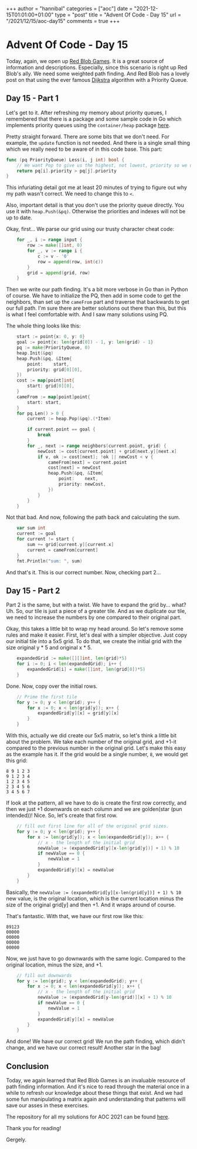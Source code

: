 +++
author = "hannibal"
categories = ["aoc"]
date = "2021-12-15T01:01:00+01:00"
type = "post"
title = "Advent Of Code - Day 15"
url = "/2021/12/15/aoc-day15"
comments = true
+++

# Advent Of Code - Day 15

Today, again, we open up [Red Blob Games](https://www.redblobgames.com/pathfinding/a-star/introduction.html).
It is a great source of information and descriptions. Especially, since this scenario is right up Red Blob's ally.
We need some weighted path finding. And Red Blob has a lovely post on that using the ever famous [Dijkstra](https://www.redblobgames.com/pathfinding/a-star/introduction.html#dijkstra) algorithm with a Priority Queue.

## Day 15 - Part 1

Let's get to it. After refreshing my memory about priority queues, I remembered that there is a package and some sample
code in Go which implements priority queues using the `container/heap` package [here](https://pkg.go.dev/container/heap#example-package-PriorityQueue).

Pretty straight forward. There are some bits that we don't need. For example, the `update` function is not needed.
And there is a single small thing which we really need to be aware of in this code base. This part:

```go
func (pq PriorityQueue) Less(i, j int) bool {
	// We want Pop to give us the highest, not lowest, priority so we use greater than here.
	return pq[i].priority > pq[j].priority
}
```

This infuriating detail got me at least 20 minutes of trying to figure out why my path wasn't correct. We need to change
this to `<`.

Also, important detail is that you don't use the priority queue directly. You use it with `heap.Push(&pq)`. Otherwise
the priorities and indexes will not be up to date.

Okay, first... We parse our grid using our trusty character cheat code:

```go
	for _, i := range input {
		row := make([]int, 0)
		for _, v := range i {
			c := v - '0'
			row = append(row, int(c))
		}
		grid = append(grid, row)
	}
```

Then we write our path finding. It's a bit more verbose in Go than in Python of course. We have to initialize the PQ,
then add in some code to get the neighbors, than set up the `cameFrom` part and traverse that backwards to get our full
path. I'm sure there are better solutions out there than this, but this is what I feel comfortable with. And I saw many
solutions using PQ.

The whole thing looks like this:

```go
	start := point{x: 0, y: 0}
	goal := point{x: len(grid[0]) - 1, y: len(grid) - 1}
	pq := make(PriorityQueue, 0)
	heap.Init(&pq)
	heap.Push(&pq, &Item{
		point:    start,
		priority: grid[0][0],
	})
	cost := map[point]int{
		start: grid[0][0],
	}
	cameFrom := map[point]point{
		start: start,
	}
	for pq.Len() > 0 {
		current := heap.Pop(&pq).(*Item)

		if current.point == goal {
			break
		}
		for _, next := range neighbors(current.point, grid) {
			newCost := cost[current.point] + grid[next.y][next.x]
			if v, ok := cost[next]; !ok || newCost < v {
				cameFrom[next] = current.point
				cost[next] = newCost
				heap.Push(&pq, &Item{
					point:    next,
					priority: newCost,
				})
			}
		}
	}
```

Not that bad. And now, following the path back and calculating the sum.

```go
	var sum int
	current := goal
	for current != start {
		sum += grid[current.y][current.x]
		current = cameFrom[current]
	}
	fmt.Println("sum: ", sum)
```

And that's it. This is our correct number. Now, checking part 2...

## Day 15 - Part 2

Part 2 is the same, but with a twist. We have to expand the grid by... what? Uh. So, our tile is just a piece of a
greater tile. And as we duplicate our tile, we need to increase the numbers by one compared to their original part.

Okay, this takes a little bit to wrap my head around. So let's remove some rules and make it easier. First, let's deal
with a simpler objective. Just copy our initial tile into a 5x5 grid. To do that, we create the initial grid with the
size original y * 5 and original x * 5.

```go
	expandedGrid := make([][]int, len(grid)*5)
	for i := 0; i < len(expandedGrid); i++ {
		expandedGrid[i] = make([]int, len(grid[0])*5)
	}
```

Done. Now, copy over the initial rows.

```go
	// Prime the first tile
	for y := 0; y < len(grid); y++ {
		for x := 0; x < len(grid[y]); x++ {
			expandedGrid[y][x] = grid[y][x]
		}
	}
```

With this, actually we did create our 5x5 matrix, so let's think a little bit about the problem. We take each number of
the original grid, and +1-it compared to the previous number in the original grid. Let's make this easy as the example
has it. If the grid would be a single number, `8`, we would get this grid:

```
8 9 1 2 3
9 1 2 3 4
1 2 3 4 5
2 3 4 5 6
3 4 5 6 7
```

If look at the pattern, all we have to do is create the first row correctly, and then we just +1 downwards on each
column and we are golden(star (pun intended))! Nice. So, let's create that first row.

```go
	// fill out first line for all of the original grid sizes.
	for y := 0; y < len(grid); y++ {
		for x := len(grid[y]); x < len(expandedGrid[y]); x++ {
			// x - the length of the initial grid
			newValue := (expandedGrid[y][x-len(grid[y])] + 1) % 10
			if newValue == 0 {
				newValue = 1
			}
			expandedGrid[y][x] = newValue
		}
	}
```

Basically, the `newValue := (expandedGrid[y][x-len(grid[y])] + 1) % 10` new value, is the original location, which is
the current location minus the size of the original grid[y] and then +1. And it wraps around of course.

That's fantastic. With that, we have our first row like this:

```
89123
00000
00000
00000
00000
```

Now, we just have to go downwards with the same logic. Compared to the original location, minus the size, and +1.

```go
	// fill out downwards
	for y := len(grid); y < len(expandedGrid); y++ {
		for x := 0; x < len(expandedGrid[y]); x++ {
			// x - the length of the initial grid
			newValue := (expandedGrid[y-len(grid)][x] + 1) % 10
			if newValue == 0 {
				newValue = 1
			}
			expandedGrid[y][x] = newValue
		}
	}
```

And done! We have our correct grid! We run the path finding, which didn't change, and we have our correct result!
Another star in the bag!

## Conclusion

Today, we again learned that Red Blob Games is an invaluable resource of path finding information. And it's nice to read
through the material once in a while to refresh our knowledge about these things that exist. And we had some fun
manipulating a matrix again and understanding that patterns will save our asses in these exercises.

The repository for all my solutions for AOC 2021 can be found [here](https://github.com/Skarlso/aoc2021).

Thank you for reading!

Gergely.
